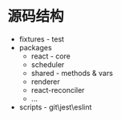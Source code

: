 # 源码结构

- fixtures - test
- packages
  - react - core
  - scheduler
  - shared - methods & vars
  - renderer
  - react-reconciler
  - ...
- scripts - git\jest\eslint
